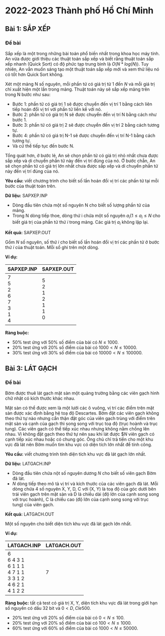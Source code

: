 # 2022-2023 Thành phố Hồ Chí Minh

## Bài 1: SẮP XẾP

### Đề bài

Sắp xếp là một trong những bài toán phổ biến nhất trong khoa học máy tính. An vừa được giới thiệu các thuật toán sắp xếp và biết rằng thuật toán sắp xếp nhanh (Quick Sort) có độ phức tạp trung bình là $O(N*log(N))$. Tuy nhiên, An vẫn muốn sáng tạo một thuật toán sắp xếp mới và xem thử liệu nó có tốt hơn Quick Sort không.

Xét một mảng N số nguyên, mỗi phần tử có giá trị từ 1 đến $N$ và mỗi giá trị chỉ xuất hiện một lần trong mảng. Thuật toán này sẽ sắp xếp mảng trên trong N bước như sau:

- Bước 1: phần tử có giá trị 1 sẽ được chuyển đến vị trí 1 bằng cách liên tiếp hoán đổi vị trí với phần tử liền kề với nó.
- Bước 2: phần tử có giá trị N sẽ được chuyển đến vị trí N bằng cách như bước 1.
- Bước 3: phần tử có giá trị 2 sẽ được chuyển đến vị trí 2 bằng cách tương tự.
- Bước 4: phần tử có giá trị N-1 sẽ được chuyển đến vị trí N-1 bằng cách tương tự.
- Và cứ thể tiếp tục đến bước N.

Tổng quát hơn, ở bước lẻ, An sẽ chọn phần tử có giá trị nhỏ nhất chưa được sắp xếp và di chuyển phần tử này đến vị trí đúng của nó. Ở bước chẵn, An sẽ chọn phần tử có giá trị lớn nhất chưa được sắp xếp và di chuyển phần tử này đến vị trí đúng của nó.

**Yêu cầu:** viết chương trình cho biết số lần hoán đổi vị trí các phần tử tại mỗi bước của thuật toán trên.

**Dữ liệu:** SAPXEP.INP

- Dòng đầu tiên chứa một số nguyên N cho biết số lượng phần tử của mảng.
- Trong N dòng tiếp thoe, dòng thứ i chứa một số nguyên $a_i (1 \le a_i \le N$ cho biết giá trị của phần tử thứ $i$ trong mảng. Các giá trị $a_i$ không lặp lại.

**Kết quả:** SAPXEP.OUT

Gồm $N$ số nguyên, số thứ $i$ cho biết số lần hoán đổi vị trí các phần tử ở bước thứ $i$ của thuật toán. Mỗi số ghi trên một dòng.

**Ví dụ:**

| SAPXEP.INP | SAPXEP.OUT |
| --- | --- |
| 7 <br> 5 <br> 2 <br> 6 <br> 7 <br> 3 <br> 1 <br> 4 | 5 <br> 2 <br> 1 <br> 2 <br> 1 <br> 1 <br> 0 |

**Ràng buộc:**

- 50% test ứng với 50% số điểm của bài có $N \le 1000$.
- 20% test ứng với 20% số điểm của bài có $1000 < N \le 10000$.
- 30% test ứng với 30% số điểm của bài có $10000 < N \le 100000$.


## Bài 3: LÁT GẠCH

### Đề bài

Bờm được thuê lát gạch mặt sàn  một quảng trường bằng các viên gạch hình chữ nhật có kích thước khác nhau.

Mặt sàn có thể được xem là một lưới các ô vuông, vị trí các điểm trên mặt sàn được xác định bằng hệ toạ độ Descartes. Bờm đặt các viên gạch không theo thứ tự nào nhưng cẩn thận đặt góc của viên gạch trùng với điểm trên mặt sàn và cạnh của gạch thì song song với trục toạ độ (trục hoành và trục tung). Các viên gạch có thể tiếp xúc nhau nhưng không nằm chồng lên nhau. Vì không đặt gạch theo thứ tự nên sau khi lát được $$N$ viên gạch có cạnh tiếp xúc nhau hoặc có chung góc. Ông chủ chỉ trả tiền cho một khu vực đã lát nên Bờm muốn tìm khu vực có diện tích lớn nhất để tính công.

**Yêu cầu:** viết chương trình tính diện tích khu vực đã lát gạch lớn nhất.

**Dữ liệu:** LATGACH.INP

- Dòng đầu tiên chứa nột số nguyên dương $N$ cho biết số viên gạch Bờm đã lát.
- $N$ dòng tiếp theo mô tả vị trí và kích thước của các viên gạch đã lát. Mỗi dòng chứa 4 số nguyên X, Y, D, C với (X, Y) là toạ độ của góc dưới bên trái viên gạch trên mặt sàn và D là chiều dài (độ lớn của cạnh song song với trục hoành), C là chiều cao (độ lớn của cạnh song song với trục tung) của viên gạch.

**Kết quả:** LATGACH.OUT

Một số nguyên cho biết diện tích khu vực đã lát gạch lớn nhất.

**Ví dụ:**

| LATGACH.INP | LATGACH.OUT |
| --- | --- |
| 6 <br> 6 4 3 1 <br> 6 1 1 1 <br> 4 7 1 1 <br> 3 3 1 2 <br> 4 6 2 1 <br> 4 1 2 2 | 7 |

**Ràng buộc:** tất cả test có giá trị X, Y, diện tích khu vực đã lát trong giới hạn số nguyên có dấu 32 bit và $0 < D, C 
le 500$.

- 20% test ứng với 20% số điểm của bài có $0 < N \le 100$.
- 20% test ứng với 20% số điểm của bài có $100 < N \le 1000$.
- 60% test ứng với 60% số điểm của bài có $1000 < N \le 50000$.


